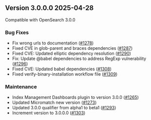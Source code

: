 ## Version 3.0.0.0 2025-04-28

Compatible with OpenSearch 3.0.0

### Bug Fixes
* Fix wrong urls to documentation ([#1278](https://github.com/opensearch-project/index-management-dashboards-plugin/pull/1278))
* Fixed CVE in glob-parent and braces dependencies ([#1287](https://github.com/opensearch-project/index-management-dashboards-plugin/pull/1287))
* Fixed CVE: Updated elliptic dependency resolution ([#1290](https://github.com/opensearch-project/index-management-dashboards-plugin/pull/1290))
* Fix: Update @babel dependencies to address RegExp vulnerability ([#1296](https://github.com/opensearch-project/index-management-dashboards-plugin/pull/1296))
* Fixed CVE: Updated babel dependencies ([#1308](https://github.com/opensearch-project/index-management-dashboards-plugin/pull/1308))
* Fixed verify-binary-installation workflow file ([#1309](https://github.com/opensearch-project/index-management-dashboards-plugin/pull/1309))

### Maintenance
* Index Management Dashboards plugin to version 3.0.0 ([#1265](https://github.com/opensearch-project/index-management-dashboards-plugin/pull/1265))
* Updated Micromatch new version ([#1273](https://github.com/opensearch-project/index-management-dashboards-plugin/pull/1273))
* Updated 3.0.0 qualifier from alpha1 to beta1 ([#1293](https://github.com/opensearch-project/index-management-dashboards-plugin/pull/1293))
* Increment version to 3.0.0.0 ([#1303](https://github.com/opensearch-project/index-management-dashboards-plugin/pull/1303))
